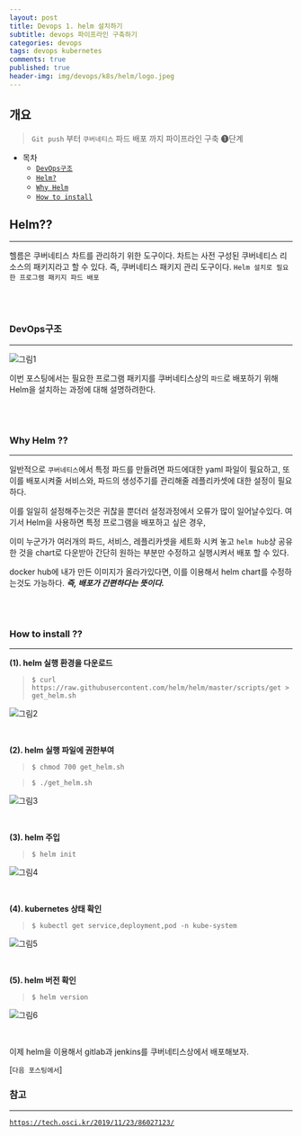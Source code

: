 ```yaml
---
layout: post
title: Devops 1. helm 설치하기
subtitle: devops 파이프라인 구축하기
categories: devops
tags: devops kubernetes
comments: true
published: true
header-img: img/devops/k8s/helm/logo.jpeg
---
```


## 개요
> `Git push` 부터 `쿠버네티스` 파드 배포 까지 파이프라인 구축 &#10102;단계
  
- 목차
	- [`DevOps구조`](#devops구조)
	- [`Helm?`](#helm)
	- [`Why Helm`](#why-helm-)
	- [`How to install`](#how-to-install-)
  
## Helm??
---
헬름은 쿠버네티스 차트를 관리하기 위한 도구이다. 차트는 사전 구성된 쿠버네티스 리소스의 패키지라고 할 수 있다. 즉, 쿠버네티스 패키지 관리 도구이다. `Helm 설치로 필요한 프로그램 패키지 파드 배포`

<br><br>

### DevOps구조

---

![그림1](https://cdn.jsdelivr.net/gh/zunoxi/zunoxi.github.io/assets/img/devops/jenkins/install/structure.png)

이번 포스팅에서는 필요한 프로그램 패키지를 쿠버네티스상의 `파드`로 배포하기 위해 Helm을 설치하는 과정에 대해 설명하려한다.

<br><br>

### Why Helm ??

---

일반적으로 `쿠버네티스`에서 특정 파드를 만들려면 파드에대한 yaml 파일이 필요하고, 
또 이를 배포시켜줄 서비스와, 파드의 생성주기를 관리해줄 레플리카셋에 대한 설정이 필요하다.

이를 일일히 설정해주는것은 귀찮을 뿐더러 설정과정에서 오류가 많이 일어날수있다. 여기서 Helm을 사용하면 특정 프로그램을 배포하고 싶은 경우, 

이미 누군가가 여러개의 파드, 서비스, 레플리카셋을 세트화 시켜 놓고 `helm hub`상 공유한 것을 chart로 다운받아 간단히 원하는 부분만 수정하고 실행시켜서 배포 할 수 있다.

docker hub에 내가 만든 이미지가 올라가있다면, 이를 이용해서 helm chart를 수정하는것도 가능하다.  _**즉, 배포가 간편하다는 뜻이다.**_

<br><br>

### How to install ??


---

**(1). helm 실행 환경을 다운로드**

> `$ curl https://raw.githubusercontent.com/helm/helm/master/scripts/get > get_helm.sh `

![그림2](https://cdn.jsdelivr.net/gh/zunoxi/zunoxi.github.io/assets/img/devops/k8s/helm/1.png)

<br>

**(2). helm 실행 파일에 권한부여**

> `$ chmod 700 get_helm.sh`

> `$ ./get_helm.sh`

![그림3](https://cdn.jsdelivr.net/gh/zunoxi/zunoxi.github.io/assets/img/devops/k8s/helm/2.png)

<br>

**(3). helm 주입**

> `$ helm init`

![그림4](https://cdn.jsdelivr.net/gh/zunoxi/zunoxi.github.io/assets/img/devops/k8s/helm/3.png)

<br>

**(4). kubernetes 상태 확인**

> `$ kubectl get service,deployment,pod -n kube-system`

![그림5](https://cdn.jsdelivr.net/gh/zunoxi/zunoxi.github.io/assets/img/devops/k8s/helm/4.png)

<br>

**(5). helm 버전 확인**

> `$ helm version`

![그림6](https://cdn.jsdelivr.net/gh/zunoxi/zunoxi.github.io/assets/img/devops/k8s/helm/5.png)

<br>


이제 helm을 이용해서 gitlab과 jenkins를 쿠버네티스상에서 배포해보자.

[`다음 포스팅에서`]


### 참고 

---

[`https://tech.osci.kr/2019/11/23/86027123/`](https://tech.osci.kr/2019/11/23/86027123/)